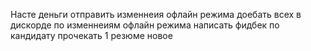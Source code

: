Насте деньги
отправить изменнеия офлайн режима
доебать всех в дискорде по изменнеиям офлайн режима
написать фидбек по кандидату
прочекать 1 резюме новое

